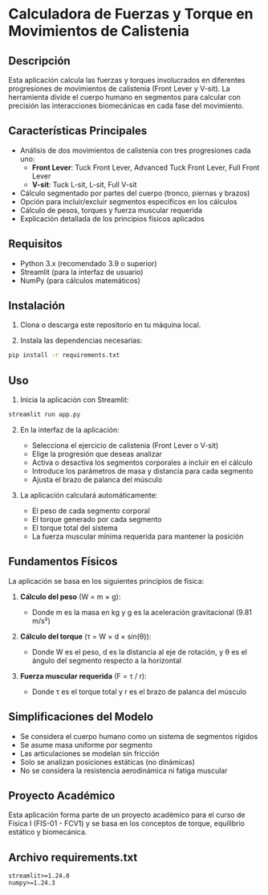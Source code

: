 # Calculadora de Fuerzas y Torque en Movimientos de Calistenia

## Descripción

Esta aplicación calcula las fuerzas y torques involucrados en diferentes progresiones de movimientos de calistenia (Front Lever y V-sit). La herramienta divide el cuerpo humano en segmentos para calcular con precisión las interacciones biomecánicas en cada fase del movimiento.

## Características Principales

- Análisis de dos movimientos de calistenia con tres progresiones cada uno:
  - **Front Lever**: Tuck Front Lever, Advanced Tuck Front Lever, Full Front Lever
  - **V-sit**: Tuck L-sit, L-sit, Full V-sit
- Cálculo segmentado por partes del cuerpo (tronco, piernas y brazos)
- Opción para incluir/excluir segmentos específicos en los cálculos
- Cálculo de pesos, torques y fuerza muscular requerida
- Explicación detallada de los principios físicos aplicados

## Requisitos

- Python 3.x (recomendado 3.9 o superior)
- Streamlit (para la interfaz de usuario)
- NumPy (para cálculos matemáticos)

## Instalación

1. Clona o descarga este repositorio en tu máquina local.

2. Instala las dependencias necesarias:

```bash
pip install -r requirements.txt
```

## Uso

1. Inicia la aplicación con Streamlit:

```bash
streamlit run app.py
```

2. En la interfaz de la aplicación:
   - Selecciona el ejercicio de calistenia (Front Lever o V-sit)
   - Elige la progresión que deseas analizar
   - Activa o desactiva los segmentos corporales a incluir en el cálculo
   - Introduce los parámetros de masa y distancia para cada segmento
   - Ajusta el brazo de palanca del músculo

3. La aplicación calculará automáticamente:
   - El peso de cada segmento corporal
   - El torque generado por cada segmento
   - El torque total del sistema
   - La fuerza muscular mínima requerida para mantener la posición

## Fundamentos Físicos

La aplicación se basa en los siguientes principios de física:

1. **Cálculo del peso** (W = m × g):
   - Donde m es la masa en kg y g es la aceleración gravitacional (9.81 m/s²)

2. **Cálculo del torque** (τ = W × d × sin(θ)):
   - Donde W es el peso, d es la distancia al eje de rotación, y θ es el ángulo del segmento respecto a la horizontal

3. **Fuerza muscular requerida** (F = τ / r):
   - Donde τ es el torque total y r es el brazo de palanca del músculo

## Simplificaciones del Modelo

- Se considera el cuerpo humano como un sistema de segmentos rígidos
- Se asume masa uniforme por segmento
- Las articulaciones se modelan sin fricción
- Solo se analizan posiciones estáticas (no dinámicas)
- No se considera la resistencia aerodinámica ni fatiga muscular

## Proyecto Académico

Esta aplicación forma parte de un proyecto académico para el curso de Física I (FIS-01 - FCV1) y se basa en los conceptos de torque, equilibrio estático y biomecánica.

## Archivo requirements.txt

```
streamlit>=1.24.0
numpy>=1.24.3
```
